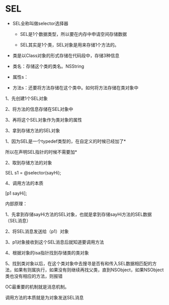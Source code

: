 # SEL

* SEL全称叫做selector选择器

  * SEL是1个数据类型，所以要在内存中申请空间存储数据

  * SEL其实是1个类，SEL对象是用来存储1个方法的。

* 类是以Class对象的形式存储在代码段中，存储3种信息

* 类名：存储这个类的类名。NSString

* 属性s：

* 方法s：还要将方法存储在这个类中。如何将方法存储在类对象中

1、先创建1个SEL对象

2、将方法的信息存储在SEL对象中

3、再将这个SEL对象作为类对象的属性

3、拿到存储方法的SEL对象

1、因为SEL是一个typedef类型的，在自定义的时候已经加了\*

所以在声明SEL指针的时候不需要加\*

2、取到存储方法的对象

SEL s1 = @selector\(sayHi\);

4、调用方法的本质

\[p1 sayHi\];

内部原理：

1、先拿到存储sayHi方法的SEL对象，也就是拿到存储sayHi方法的SEL数据（SEL消息）

2、将SEL消息发送给（p1）对象

3、p1对象接收到这个SEL消息后就知道要调用方法

4、根据对象的isa指针找到存储类的类对象

5、找到类对象以后，在这个类对象中去搜寻是否有和传入SEL数据相匹配的方法，如果有则属执行，如果没有则继续再找父类，直到NSObject，如果NSObject类也没有相应的方法，则报错

OC最重要的机制就是消息机制。

调用方法的本质就是为对象发送SEL消息

